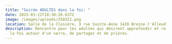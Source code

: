 ```yaml
---
title: "Soirée ADULTES dans la foi: "
date: 2025-03-21T18:30:26.637Z
image: /images/uploads/250321.png
location: Salle de la Closière, 3 rue Sainte-Anne 1420 Braine-l'Alleud
description: Rencontre pour les adultes qui désirent approfondir et re-découvrir
  la Foi autour d'un verre, de partages et de prières.
---
```

